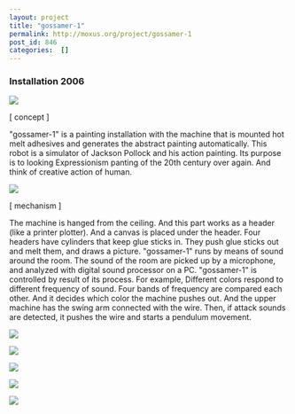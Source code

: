 ```yaml
---
layout: project
title: "gossamer-1"
permalink: http://moxus.org/project/gossamer-1
post_id: 846
categories:  []
---
```


### Installation 2006


![](/images/project/go01.jpg)

[ concept ]

"gossamer-1" is a painting installation with the machine that is mounted hot melt adhesives and generates the abstract painting automatically.
This robot is a simulator of Jackson Pollock and his action painting. Its purpose is to looking Expressionism panting of the 20th century over again. And think of creative action of human.

![](/images/project/go_setting.jpg)

[ mechanism ]

The machine is hanged from the ceiling. And this part works as a header (like a printer plotter). And a canvas is placed under the header. Four headers have cylinders that keep glue sticks in. They push glue sticks out and melt them, and draws a picture.
"gossamer-1" runs by means of sound around the room. The sound of the room are picked up by a microphone, and analyzed with digital sound processor on a PC. "gossamer-1" is controlled by result of its process.
For example, Different colors respond to different frequency of sound. Four bands of frequency are compared each other. And it decides which color the machine pushes out.
And the upper machine has the swing arm connected with the wire. Then, if attack sounds are detected, it pushes the wire and starts a pendulum movement.


![](/images/project/chi00.jpg)

![](/images/project/chi-n03.jpg)

![](/images/project/go02.jpg)

![](/images/project/go06.jpg)

![](/images/project/go03.jpg)